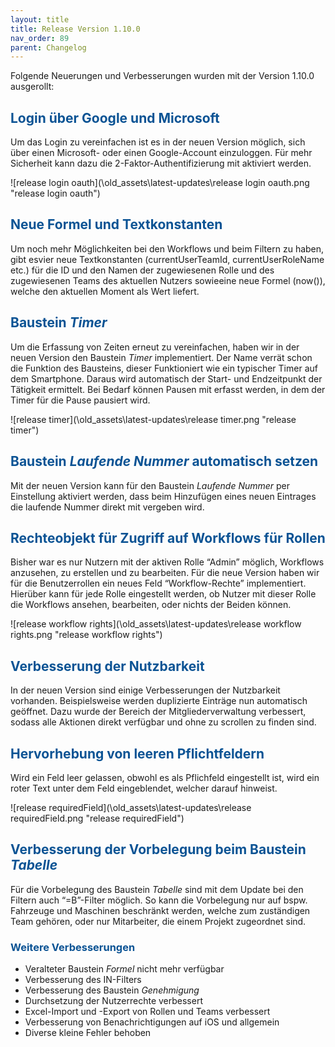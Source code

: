 ```yaml
---
layout: title
title: Release Version 1.10.0
nav_order: 89
parent: Changelog
---
```


Folgende Neuerungen und Verbesserungen wurden mit der Version 1.10.0 ausgerollt:

## <span style="color:#0b5394">**Login über Google und Microsoft**</span>

Um das Login zu vereinfachen ist es in der neuen Version möglich, sich über einen Microsoft- oder einen Google-Account einzuloggen. Für mehr Sicherheit kann dazu die 2-Faktor-Authentifizierung mit aktiviert werden.

![release login oauth](\old_assets\latest-updates\release login oauth.png "release login oauth")

## <span style="color:#0b5394">**Neue Formel und Textkonstanten**</span>

Um noch mehr Möglichkeiten bei den Workflows und beim Filtern zu haben, gibt esvier neue Textkonstanten
(currentUserTeamId, currentUserRoleName etc.) für die ID und den Namen der zugewiesenen Rolle und des zugewiesenen Teams des aktuellen Nutzers sowieeine neue Formel (now()), welche den aktuellen Moment als Wert liefert.

## <span style="color:#0b5394">**Baustein _Timer_**</span>

Um die Erfassung von Zeiten erneut zu vereinfachen, haben wir in der neuen Version den Baustein _Timer_ implementiert. Der Name verrät schon die Funktion des Bausteins, dieser Funktioniert wie ein typischer Timer auf dem Smartphone. Daraus wird automatisch der Start- und Endzeitpunkt der Tätigkeit ermittelt. Bei Bedarf können Pausen mit erfasst werden, in dem der Timer für die Pause pausiert wird.

![release timer](\old_assets\latest-updates\release timer.png "release timer")

## <span style="color:#0b5394">**Baustein _Laufende Nummer_ automatisch setzen**</span>

Mit der neuen Version kann für den Baustein _Laufende Nummer_ per Einstellung aktiviert werden, dass beim Hinzufügen eines neuen Eintrages die laufende Nummer direkt mit vergeben wird.

## <span style="color:#0b5394">**Rechteobjekt für Zugriff auf Workflows für Rollen**</span>

Bisher war es nur Nutzern mit der aktiven Rolle “Admin” möglich, Workflows anzusehen, zu erstellen und zu bearbeiten. Für die neue Version haben wir für die Benutzerrollen ein neues Feld “Workflow-Rechte” implementiert. Hierüber kann für jede Rolle eingestellt werden, ob Nutzer mit dieser Rolle die Workflows ansehen, bearbeiten, oder nichts der Beiden können.

![release workflow rights](\old_assets\latest-updates\release workflow rights.png "release workflow rights")

## <span style="color:#0b5394">**Verbesserung der Nutzbarkeit**</span>

In der neuen Version sind einige Verbesserungen der Nutzbarkeit vorhanden. Beispielsweise werden duplizierte Einträge nun automatisch geöffnet. Dazu wurde der Bereich der Mitgliederverwaltung verbessert, sodass alle Aktionen direkt verfügbar und ohne zu scrollen zu finden sind.

## <span style="color:#0b5394">**Hervorhebung von leeren Pflichtfeldern**</span>

Wird ein Feld leer gelassen, obwohl es als Pflichfeld eingestellt ist, wird ein roter Text unter dem Feld eingeblendet, welcher darauf hinweist.

![release requiredField](\old_assets\latest-updates\release requiredField.png "release requiredField")

## <span style="color:#0b5394">**Verbesserung der Vorbelegung beim Baustein _Tabelle_**</span>

Für die Vorbelegung des Baustein _Tabelle_ sind mit dem Update bei den Filtern auch “=B”-Filter möglich.
So kann die Vorbelegung nur auf bspw. Fahrzeuge und Maschinen beschränkt werden, welche zum zuständigen Team gehören, oder nur Mitarbeiter, die einem Projekt zugeordnet sind.

### <span style="color:#0b5394">**Weitere Verbesserungen**</span>

-   Veralteter Baustein _Formel_ nicht mehr verfügbar
-   Verbesserung des IN-Filters
-   Verbesserung des Baustein _Genehmigung_
-   Durchsetzung der Nutzerrechte verbessert
-   Excel-Import und -Export von Rollen und Teams verbessert
-   Verbesserung von Benachrichtigungen auf iOS und allgemein
-   Diverse kleine Fehler behoben
